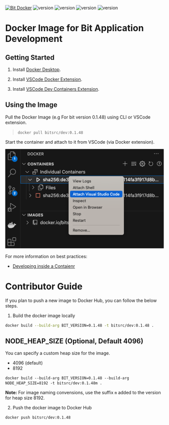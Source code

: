 [![Bit Docker](https://img.shields.io/badge/Bit-Docker-086dd7)](https://hub.docker.com/u/bitsrc) ![version](https://img.shields.io/badge/Image-bitsrc/dev:0.1.48-brightgreen) ![version](https://img.shields.io/badge/Image-bitsrc/dev:0.1.48m-brightgreen) ![version](https://img.shields.io/badge/Image-bitsrc/dev:0.1.42-brightgreen) ![version](https://img.shields.io/badge/Image-bitsrc/dev:0.1.42m-brightgreen)
# Docker Image for Bit Application Development

## Getting Started

1. Install [Docker Desktop](https://www.docker.com/products/docker-desktop/).

2. Install [VSCode Docker Extension](https://marketplace.visualstudio.com/items?itemName=ms-azuretools.vscode-docker).

3. Install [VSCode Dev Containers Extension](https://marketplace.visualstudio.com/items?itemName=ms-vscode-remote.remote-containers).

## Using the Image

Pull the Docker Image (e.g For bit version 0.1.48) using CLI or VSCode extension.

> `docker pull bitsrc/dev:0.1.48`

Start the container and attach to it from VSCode (via Docker extension).

![VSCode Docker Attach](images/vscode-docker-attach.png)

For more information on best practices:

- [Developing inside a Contaienr](https://code.visualstudio.com/docs/devcontainers/containers)

# Contributor Guide
If you plan to push a new image to Docker Hub, you can follow the below steps.

1. Build the docker image locally

```sh
docker build --build-arg BIT_VERSION=0.1.48 -t bitsrc/dev:0.1.48 .
```

## NODE_HEAP_SIZE (Optional, Default 4096)

You can specify a custom heap size for the image.

- 4096 (default)
- 8192

```
docker build --build-arg BIT_VERSION=0.1.48 --build-arg NODE_HEAP_SIZE=8192 -t bitsrc/dev:0.1.48m .
```

**Note:** For image naming convensions, use the suffix `m` added to the version for heap size 8192.

2. Push the docker image to Docker Hub

```
docker push bitsrc/dev:0.1.48
```